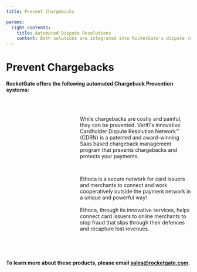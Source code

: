 ```yaml
---
title: Prevent Chargebacks

params:
  right_content1:
    title: Automated Dispute Resolutions
    content: Both solutions are integrated into RocketGate's dispute resolution service - automating refunds, cancellations, reporting, reconciliation and fraud reduction.
---
```


# Prevent Chargebacks
**RocketGate offers the following automated Chargeback Prevention systems:** <br /><br /><br />

<div style='display: grid; grid-template-columns: 40% 60%;'>

<a href="https://www.verifi.com/solutions-sellers/prevent-disputes/" target="_blank"><img alt="" style="float: left;" src="/images/verifi-cdrn-auth-reseller-logo.png"></a>

While chargebacks are costly and painful, they can be prevented. Verifi's innovative Cardholder Dispute Resolution Network™ (CDRN) is a patented and award-winning Saas based chargeback management program that prevents chargebacks and protects your payments.<br /><br />

<a href="https://www.ethoca.com/eliminate-chargebacks" target="_blank"><img alt="" style="float: left;" src="/images/ethoca-logo.jpg"></a>

Ethoca is a secure network for card issuers and merchants to connect and work cooperatively outside the payment network in a unique and powerful way!<br /><br />
Ethoca, through its innovative services, helps connect card issuers to online merchants to stop fraud that slips through their defences and recapture lost revenues.

</div>

<br /><br />

**To learn more about these products, please email [sales@rocketgate.com](sales@rocketgate.com).**
